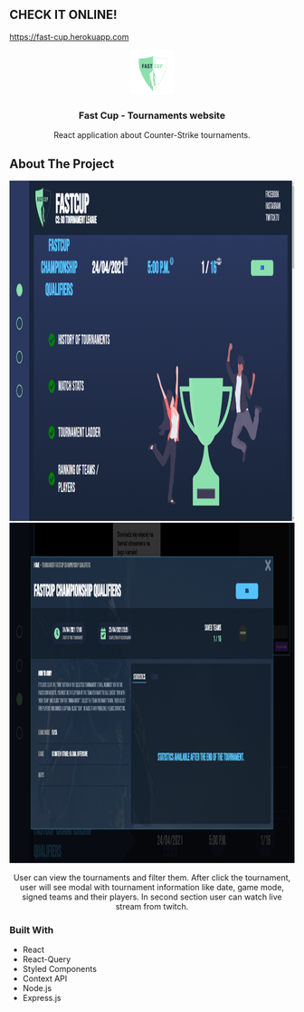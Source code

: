 ## CHECK IT ONLINE!

https://fast-cup.herokuapp.com

<p align="center">
  <a href="https://github.com/jjxmonster/fast-cup">
    <img src="./frontend/src/components/LandingSection/image/logofastcup.png" alt="Logo" width="80" height="80">
  </a>
  <h3 align="center">Fast Cup - Tournaments website</h3>

  <p align="center">
   React application about Counter-Strike tournaments. 
    <br />
  </p>
</p>

## About The Project

<img src="./img/landing.png" alt="landing" width="1000" height="600">
<br>
<img src="./img/modal.png" alt="modal" width="1000" height="600">

<p align="center">
User can view the tournaments and filter them. After click the
tournament, user will see modal with tournament information like date, game mode, signed teams and their
players. In second section user can watch live stream from twitch. 
</p>

### Built With

-  React
-  React-Query
-  Styled Components
-  Context API
-  Node.js
-  Express.js
